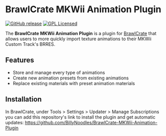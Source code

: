 # BrawlCrate MKWii Animation Plugin
[![GitHub release](https://img.shields.io/github/release/BillyNoodles/BrawlCrate-MKWii-Animation-Plugin.svg)](https://github.com/BillyNoodles/BrawlCrate-MKWii-Animation-Plugin/releases/latest)
[![GPL Licensed](https://img.shields.io/github/license/BillyNoodles/BrawlCrate-MKWii-Animation-Plugin)](https://github.com/BillyNoodles/BrawlCrate-MKWii-Animation-Plugin/blob/master/LICENSE)

The **BrawlCrate MKWii Animation Plugin** is a plugin for [BrawlCrate](https://github.com/soopercool101/BrawlCrate) that allows users to more quickly import texture animations to their MKWii Custom Track's BRRES.

## Features
* Store and manage every type of animations
* Create new animation presets from existing animations
* Replace existing materials with preset animation materials

## Installation
In BrawlCrate, under Tools > Settings > Updater > Manage Subscriptions you can add this repository's link to install the plugin and get automatic updates: https://github.com/BillyNoodles/BrawlCrate-MKWii-Animation-Plugin
